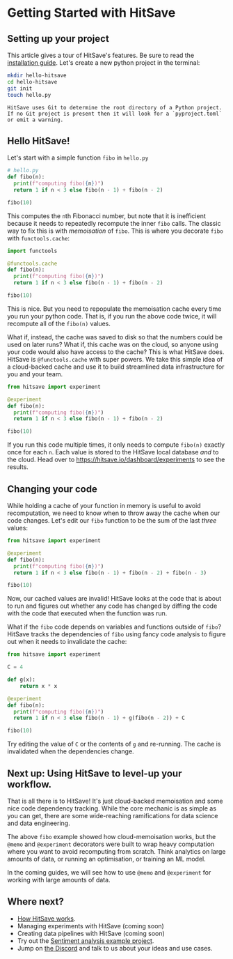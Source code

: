 # Getting Started with HitSave


## Setting up your project

This article gives a tour of HitSave's features. Be sure to read the [installation guide](installation.md). Let's create a new python project in the terminal:

```sh
mkdir hello-hitsave
cd hello-hitsave
git init
touch hello.py
```

````{admonition} Projects
HitSave uses Git to determine the root directory of a Python project. If no Git project is present then it will look for a `pyproject.toml` or emit a warning.
````


## Hello HitSave!

Let's start with a simple function `fibo` in `hello.py`

```python
# hello.py
def fibo(n):
  print(f"computing fibo({n})")
  return 1 if n < 3 else fibo(n - 1) + fibo(n - 2)

fibo(10)

```

This computes the `n`th Fibonacci number, but note that it is inefficient because it needs to repeatedly recompute the inner `fibo` calls.
The classic way to fix this is with _memoisation_ of `fibo`. This is where you decorate `fibo` with `functools.cache`:


```python
import functools

@functools.cache
def fibo(n):
  print(f"computing fibo({n})")
  return 1 if n < 3 else fibo(n - 1) + fibo(n - 2)

fibo(10)
```

This is nice. But you need to repopulate the memoisation cache every time you run your python code.
That is, if you run the above code twice, it will recompute all of the `fibo(n)` values.


What if, instead, the cache was saved to disk so that the numbers could be used on later runs?
What if, this cache was on the cloud, so anyone using your code would also have access to the cache?
This is what HitSave does.
HitSave is `@functools.cache` with super powers. We take this simple idea of a cloud-backed cache and use it to build streamlined data infrastructure for you and your team.

```python
from hitsave import experiment

@experiment
def fibo(n):
  print(f"computing fibo({n})")
  return 1 if n < 3 else fibo(n - 1) + fibo(n - 2)

fibo(10)
```

If you run this code multiple times, it only needs to compute `fibo(n)` exactly once for each `n`. Each value is stored to the HitSave local database _and_ to the cloud. Head over to https://hitsave.io/dashboard/experiments to see the results.

## Changing your code

While holding a cache of your function in memory is useful to avoid recomputation, we need to know when to throw away the cache when our code changes.
Let's edit our `fibo` function to be the sum of the last _three_ values:

```python
from hitsave import experiment

@experiment
def fibo(n):
  print(f"computing fibo({n})")
  return 1 if n < 3 else fibo(n - 1) + fibo(n - 2) + fibo(n - 3)

fibo(10)
```

Now, our cached values are invalid! HitSave looks at the code that is about to run and figures out whether any code has changed by diffing the code with the code that executed when the function was run.

What if the `fibo` code depends on variables and functions outside of `fibo`?
HitSave tracks the dependencies of `fibo` using fancy code analysis to figure out when it needs to invalidate the cache:

```python
from hitsave import experiment

C = 4

def g(x):
    return x * x

@experiment
def fibo(n):
  print(f"computing fibo({n})")
  return 1 if n < 3 else fibo(n - 1) + g(fibo(n - 2)) + C

fibo(10)
```

Try editing the value of `C` or the contents of `g` and re-running. The cache is invalidated when the dependencies change.

## Next up: Using HitSave to level-up your workflow.

That is all there is to HitSave! It's just cloud-backed memoisation and some nice code dependency tracking.
While the core mechanic is as simple as you can get, there are some wide-reaching ramifications for data science and data engineering.

The above `fibo` example showed how cloud-memoisation works, but the `@memo` and `@experiment` decorators were built to wrap heavy computation where you want to avoid recomputing from scratch.
Think analytics on large amounts of data, or running an optimisation, or training an ML model.

In the coming guides, we will see how to use `@memo` and `@experiment` for working with large amounts of data.

## Where next?

- [How HitSave works](how_it_works.md).
- Managing experiments with HitSave (coming soon)
- Creating data pipelines with HitSave (coming soon)
- Try out the [Sentiment analysis example project](https://docs.hitsave.io/examples/sentiment.html).
- Jump on [the Discord](https://discord.gg/DfxGynVBcN) and talk to us about your ideas and use cases.